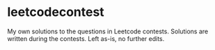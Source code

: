 # leetcodecontest

My own solutions to the questions in Leetcode contests. Solutions are written during the contests. Left as-is, no further edits.

